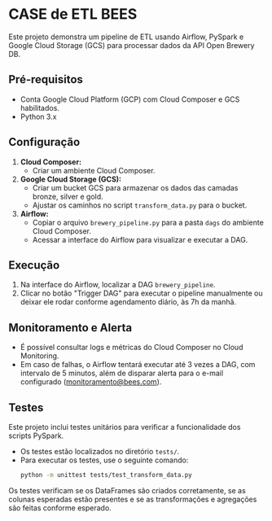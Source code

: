 # CASE de ETL BEES

Este projeto demonstra um pipeline de ETL usando Airflow, PySpark e Google Cloud Storage (GCS) para processar dados da API Open Brewery DB.

## Pré-requisitos

* Conta Google Cloud Platform (GCP) com Cloud Composer e GCS habilitados.
* Python 3.x

## Configuração

1.  **Cloud Composer:**
    * Criar um ambiente Cloud Composer.
2.  **Google Cloud Storage (GCS):**
    * Criar um bucket GCS para armazenar os dados das camadas bronze, silver e gold.
    * Ajustar os caminhos no script `transform_data.py` para o bucket.
3.  **Airflow:**
    * Copiar o arquivo `brewery_pipeline.py` para a pasta `dags` do ambiente Cloud Composer.
    * Acessar a interface do Airflow para visualizar e executar a DAG.

## Execução

1.  Na interface do Airflow, localizar a DAG `brewery_pipeline`.
2.  Clicar no botão "Trigger DAG" para executar o pipeline manualmente ou deixar ele rodar conforme agendamento diário, às 7h da manhã.

## Monitoramento e Alerta

* É possível consultar logs e métricas do Cloud Composer no Cloud Monitoring.
* Em caso de falhas, o Airflow tentará executar até 3 vezes a DAG, com intervalo de 5 minutos, além de disparar alerta para o e-mail configurado (monitoramento@bees.com).

## Testes

Este projeto inclui testes unitários para verificar a funcionalidade dos scripts PySpark.

* Os testes estão localizados no diretório `tests/`.
* Para executar os testes, use o seguinte comando:
    ```bash
    python -m unittest tests/test_transform_data.py
    ```

Os testes verificam se os DataFrames são criados corretamente, se as colunas esperadas estão presentes e se as transformações e agregações são feitas conforme esperado.
